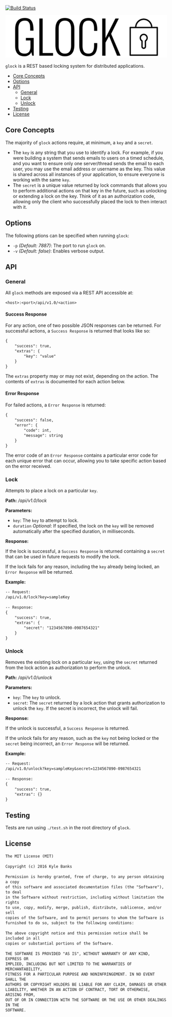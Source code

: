 [![Build Status](https://travis-ci.org/KyleBanks/glock.svg?branch=master)](https://travis-ci.org/KyleBanks/glock)

![Glock](./assets/glock.png)

`glock` is a REST based locking system for distributed applications.

- [Core Concepts](#core-concepts)
- [Options](#options)
- [API](#api)
    - [General](#general)
    - [Lock](#lock)
    - [Unlock](#unlock)
- [Testing](#testing)
- [License](#license)

## Core Concepts

The majority of `glock` actions require, at minimum, a `key` and a `secret`.
- The `key` is any string that you use to identify a lock. For example, if you were building a system that sends emails to users on a timed schedule, and you want to ensure only one server/thread sends the email to each user, you may use the email address or username as the key. This value is shared across all instances of your application, to ensure everyone is working with the same `key`.
- The `secret` is a unique value returned by lock commands that allows you to perform additional actions on that key in the future, such as unlocking or extending a lock on the key. Think of it as an authorization code, allowing only the client who successfully placed the lock to then interact with it.

## Options

The following ptions can be specified when running `glock`:

- `-p` *(Default: 7887)*: The port to run `glock` on.
- `-v` *(Default: false)*: Enables verbose output.

## API

### General

All `glock` methods are exposed via a REST API accessible at:

```
<host>:<port>/api/v1.0/<action>
```

#### Success Response

For any action, one of two possible JSON responses can be returned. For successful actions, a `Success Response` is returned that looks like so:

```
{
    "success": true,
    "extras": {
        "key": "value"
    }
}
```
The `extras` property may or may not exist, depending on the action. The contents of `extras` is documented for each action below.

#### Error Response

For failed actions, a `Error Response` is returned:

```
{
    "success": false,
    "error": {
        "code": int,
        "message": string
    }
}
```

The error code of an `Error Response` contains a particular error code for each unique error that can occur, allowing you to take specific action based on the error received.

### Lock

Attempts to place a lock on a particular `key`.

**Path:** */api/v1.0/lock*

**Parameters:**
- `key`: The `key` to attempt to lock.
- `duration` *Optional*:  If specified, the lock on the `key` will be removed automatically after the specified duration, in milliseconds.

**Response:**

If the lock is successful, a `Success Response` is returned containing a `secret` that can be used in future requests to modify the lock.

If the lock fails for any reason, including the `key` already being locked, an `Error Response` will be returned.

**Example:**
```
-- Request:
/api/v1.0/lock?key=sampleKey

-- Response:
{
    "success": true,
    "extras": {
        "secret": "1234567890-0987654321"
    }
}
```

### Unlock

Removes the existing lock on a particular `key`, using the `secret` returned from the lock action as authorization to perform the unlock.

**Path:** */api/v1.0/unlock*

**Parameters:**
- `key`: The `key` to unlock.
- `secret`: The `secret` returned by a lock action that grants authorization to unlock the `key`. If the secret is incorrect, the unlock will fail.

**Response:**

If the unlock is successful, a `Success Response` is returned.

If the unlock fails for any reason, such as the `key` not being locked or the `secret` being incorrect, an `Error Response` will be returned.

**Example:**
```
-- Request:
/api/v1.0/unlock?key=sampleKey&secret=1234567890-0987654321

-- Response:
{
    "success": true,
    "extras": {}
}
```

## Testing

Tests are run using `./test.sh` in the root directory of `glock`.

## License

```
The MIT License (MIT)

Copyright (c) 2016 Kyle Banks

Permission is hereby granted, free of charge, to any person obtaining a copy
of this software and associated documentation files (the "Software"), to deal
in the Software without restriction, including without limitation the rights
to use, copy, modify, merge, publish, distribute, sublicense, and/or sell
copies of the Software, and to permit persons to whom the Software is
furnished to do so, subject to the following conditions:

The above copyright notice and this permission notice shall be included in all
copies or substantial portions of the Software.

THE SOFTWARE IS PROVIDED "AS IS", WITHOUT WARRANTY OF ANY KIND, EXPRESS OR
IMPLIED, INCLUDING BUT NOT LIMITED TO THE WARRANTIES OF MERCHANTABILITY,
FITNESS FOR A PARTICULAR PURPOSE AND NONINFRINGEMENT. IN NO EVENT SHALL THE
AUTHORS OR COPYRIGHT HOLDERS BE LIABLE FOR ANY CLAIM, DAMAGES OR OTHER
LIABILITY, WHETHER IN AN ACTION OF CONTRACT, TORT OR OTHERWISE, ARISING FROM,
OUT OF OR IN CONNECTION WITH THE SOFTWARE OR THE USE OR OTHER DEALINGS IN THE
SOFTWARE.
```
